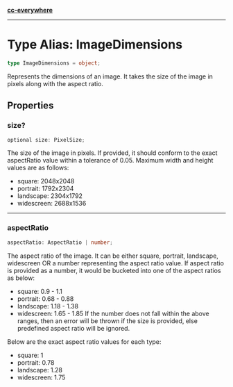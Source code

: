 [**cc-everywhere**](../../../../../index.md)

***

# Type Alias: ImageDimensions

```ts
type ImageDimensions = object;
```

Represents the dimensions of an image.
It takes the size of the image in pixels along with the aspect ratio.

## Properties

### size?

```ts
optional size: PixelSize;
```

The size of the image in pixels.
If provided, it should conform to the exact aspectRatio value within a tolerance of 0.05.
Maximum width and height values are as follows:

- square: 2048x2048
- portrait: 1792x2304
- landscape: 2304x1792
- widescreen: 2688x1536

***

### aspectRatio

```ts
aspectRatio: AspectRatio | number;
```

The aspect ratio of the image.
It can be either square, portrait, landscape, widescreen OR a number representing the aspect ratio value.
If aspect ratio is provided as a number, it would be bucketed into one of the aspect ratios as below:

- square: 0.9 - 1.1
- portrait: 0.68 - 0.88
- landscape: 1.18 - 1.38
- widescreen: 1.65 - 1.85
If the number does not fall within the above ranges, then an error will be thrown if the size is provided, else predefined aspect ratio will be ignored.

Below are the exact aspect ratio values for each type:

- square: 1
- portrait: 0.78
- landscape: 1.28
- widescreen: 1.75
